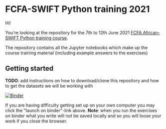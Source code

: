 # FCFA-SWIFT Python training 2021

Hi!

You're looking at the repository for the 7th to 12th June 2021 [FCFA
African-SWIFT Python training
course](http://127.0.0.1:8888/?token=24d7d64a52feb535307efd3a8265b4946b66c74675fe3d0b).

The repository contains all the Jupyter notebooks which make up the course
training material (including example answers to the exercises)

## Getting started

**TODO**: add instructions on how to download/clone this repository and
how to get the datasets we will be working with

[![Binder](https://mybinder.org/badge_logo.svg)](https://mybinder.org/v2/gh/leifdenby/FCFA-SWIFT-Python-2021/HEAD)

If you are having difficulty getting set up on your own computer you may
click the "launch on binder"-link above. **Note**: when you run the
exercises on binder what you write will not be saved locally and so you
will loose your work if you close the browser.

